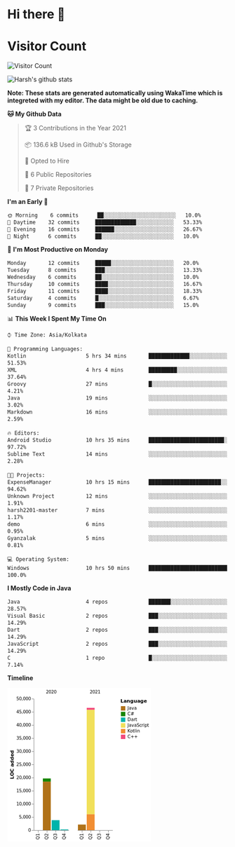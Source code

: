 # Hi there 👋 

# Visitor Count
![Visitor Count](https://profile-counter.glitch.me/jay-buddhdev/count.svg)

![Harsh's github stats](https://github-readme-stats.vercel.app/api?username=jay-buddhdev&show_icons=true&theme=radical)

**Note: These stats are generated automatically using WakaTime which is integreted with my editor. The data might be old due to caching.**

<!--START_SECTION:waka-->
**🐱 My Github Data** 

> 🏆 3 Contributions in the Year 2021
 > 
> 📦 136.6 kB Used in Github's Storage 
 > 
> 💼 Opted to Hire
 > 
> 📜 6 Public Repositories 
 > 
> 🔑 7 Private Repositories  
 > 
**I'm an Early 🐤** 

```text
🌞 Morning    6 commits      ██░░░░░░░░░░░░░░░░░░░░░░░   10.0% 
🌆 Daytime    32 commits     █████████████░░░░░░░░░░░░   53.33% 
🌃 Evening    16 commits     ██████░░░░░░░░░░░░░░░░░░░   26.67% 
🌙 Night      6 commits      ██░░░░░░░░░░░░░░░░░░░░░░░   10.0%

```
📅 **I'm Most Productive on Monday** 

```text
Monday       12 commits     █████░░░░░░░░░░░░░░░░░░░░   20.0% 
Tuesday      8 commits      ███░░░░░░░░░░░░░░░░░░░░░░   13.33% 
Wednesday    6 commits      ██░░░░░░░░░░░░░░░░░░░░░░░   10.0% 
Thursday     10 commits     ████░░░░░░░░░░░░░░░░░░░░░   16.67% 
Friday       11 commits     ████░░░░░░░░░░░░░░░░░░░░░   18.33% 
Saturday     4 commits      █░░░░░░░░░░░░░░░░░░░░░░░░   6.67% 
Sunday       9 commits      ███░░░░░░░░░░░░░░░░░░░░░░   15.0%

```


📊 **This Week I Spent My Time On** 

```text
⌚︎ Time Zone: Asia/Kolkata

💬 Programming Languages: 
Kotlin                   5 hrs 34 mins       █████████████░░░░░░░░░░░░   51.53% 
XML                      4 hrs 4 mins        █████████░░░░░░░░░░░░░░░░   37.64% 
Groovy                   27 mins             █░░░░░░░░░░░░░░░░░░░░░░░░   4.21% 
Java                     19 mins             ░░░░░░░░░░░░░░░░░░░░░░░░░   3.02% 
Markdown                 16 mins             ░░░░░░░░░░░░░░░░░░░░░░░░░   2.59%

🔥 Editors: 
Android Studio           10 hrs 35 mins      ████████████████████████░   97.72% 
Sublime Text             14 mins             ░░░░░░░░░░░░░░░░░░░░░░░░░   2.28%

🐱‍💻 Projects: 
ExpenseManager           10 hrs 15 mins      ███████████████████████░░   94.62% 
Unknown Project          12 mins             ░░░░░░░░░░░░░░░░░░░░░░░░░   1.91% 
harsh2201-master         7 mins              ░░░░░░░░░░░░░░░░░░░░░░░░░   1.17% 
demo                     6 mins              ░░░░░░░░░░░░░░░░░░░░░░░░░   0.95% 
Gyanzalak                5 mins              ░░░░░░░░░░░░░░░░░░░░░░░░░   0.81%

💻 Operating System: 
Windows                  10 hrs 50 mins      █████████████████████████   100.0%

```

**I Mostly Code in Java** 

```text
Java                     4 repos             ███████░░░░░░░░░░░░░░░░░░   28.57% 
Visual Basic             2 repos             ███░░░░░░░░░░░░░░░░░░░░░░   14.29% 
Dart                     2 repos             ███░░░░░░░░░░░░░░░░░░░░░░   14.29% 
JavaScript               2 repos             ███░░░░░░░░░░░░░░░░░░░░░░   14.29% 
C                        1 repo              █░░░░░░░░░░░░░░░░░░░░░░░░   7.14%

```


**Timeline**

![Chart not found](https://raw.githubusercontent.com/jay-buddhdev/jay-buddhdev/master/charts/bar_graph.png) 


<!--END_SECTION:waka-->


